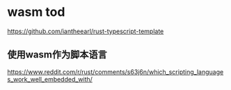 # wasm tod

https://github.com/iantheearl/rust-typescript-template

## 使用wasm作为脚本语言
https://www.reddit.com/r/rust/comments/s63j6n/which_scripting_languages_work_well_embedded_with/